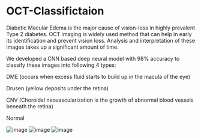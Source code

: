 # OCT-Classifictaion
Diabetic Macular Edema is the major cause of vision-loss in highly prevalent Type 2 diabetes. OCT imaging is widely used method that can help in early its identification and prevent vision loss. Analysis and interpretation of these images takes up a significant amount of time.

We developed a CNN based deep neural model with 98% accuracy to classify these images into following 4 types:

DME (occurs when excess fluid starts to build up in the macula of the eye)

Drusen (yellow deposits under the retina)

CNV (Choroidal neovascularization is the growth of abnormal blood vessels beneath the retina)

Normal

![image](https://github.com/AnilpreetSingh/OCT-classification/assets/90110629/55e89680-296f-46cc-b7db-2f6b507bfbc2)
![image](https://github.com/AnilpreetSingh/OCT-classification/assets/90110629/057aea89-8b5a-42b9-8bad-5939f0d27a41)
![image](https://github.com/AnilpreetSingh/OCT-classification/assets/90110629/5e6e1c45-6c4f-442c-9e3e-d467cab37a2c)

